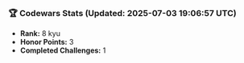 ### 🏆 Codewars Stats (Updated: 2025-07-03 19:06:57 UTC)

- **Rank:** 8 kyu
- **Honor Points:** 3
- **Completed Challenges:** 1
